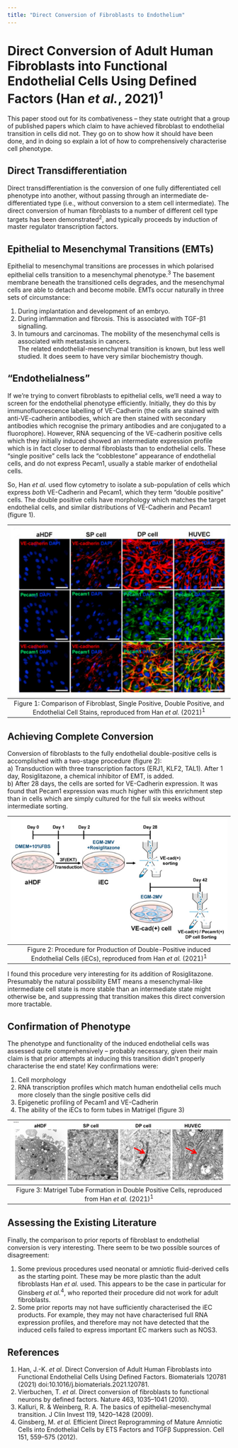 ```yaml
---
title: "Direct Conversion of Fibroblasts to Endothelium"
---
```



# Direct Conversion of Adult Human Fibroblasts into Functional Endothelial Cells Using Defined Factors (Han *et al.*, 2021)<sup>1</sup>

This paper stood out for its combativeness – they state outright that a group of published papers which claim to have achieved fibroblast to endothelial transition in cells did not.  They go on to show how it should have been done, and in doing so explain a lot of how to comprehensively characterise cell phenotype.

## Direct Transdifferentiation
Direct transdifferentiation is the conversion of one fully differentiated cell phenotype into another, without passing through an intermediate de-differentiated type (i.e., without conversion to a stem cell intermediate). The direct conversion of human fibroblasts to a number of different cell type targets has been demonstrated<sup>2</sup>, and typically proceeds by induction of master regulator transcription factors. 

## Epithelial to Mesenchymal Transitions (EMTs)
Epithelial to mesenchymal transitions are processes in which polarised epithelial cells transition to a mesenchymal phenotype.<sup>3</sup> The basement membrane beneath the transitioned cells degrades, and the mesenchymal cells are able to detach and become mobile. EMTs occur naturally in three sets of circumstance:  
1)  During implantation and development of an embryo.  
2)  During inflammation and fibrosis. This is associated with TGF-β1 signalling.  
3)  In tumours and carcinomas. The mobility of the mesenchymal cells is associated with metastasis in cancers.  
The related endothelial-mesenchymal transition is known, but less well studied. It does seem to have very similar biochemistry though.

## “Endothelialness”
If we’re trying to convert fibroblasts to epithelial cells, we’ll need a way to screen for the endothelial phenotype efficiently. Initially, they do this by immunofluorescence labelling of VE-Cadherin (the cells are stained with anti-VE-cadherin antibodies, which are then stained with secondary antibodies which recognise the primary antibodies and are conjugated to a fluorophore). However, RNA sequencing of the VE-cadherin positive cells which they initially induced showed an intermediate expression profile which is in fact closer to dermal fibroblasts than to endothelial cells. These “single positive” cells lack the “cobblestone” appearance of endothelial cells, and do not express Pecam1, usually a stable marker of endothelial cells.  

So, Han *et al.* used flow cytometry to isolate a sub-population of cells which express *both* VE-Cadherin and Pecam1, which they term “double positive” cells. The double positive cells have morphology which matches the target endothelial cells, and similar distributions of VE-Cadherin and Pecam1 (figure 1).
 
|![](/assets/direct-conversion/SP-DP-Stain.png)|
|:--:|
|Figure 1: Comparison of Fibroblast, Single Positive, Double Positive, and Endothelial Cell Stains, reproduced from Han *et al.* (2021)<sup>1</sup>|

## Achieving Complete Conversion
Conversion of fibroblasts to the fully endothelial double-positive cells is accomplished with a two-stage procedure (figure 2):  
a)  Transduction with three transcription factors (ERJ1, KLF2, TAL1). After 1 day, Rosiglitazone, a chemical inhibitor of EMT, is added.  
b)  After 28 days, the cells are sorted for VE-Cadherin expression. It was found that Pecam1 expression was much higher with this enrichment step than in cells which are simply cultured for the full six weeks without intermediate sorting.  
 
|![](/assets/direct-conversion/Procedure.png)|
|:--:|
|Figure 2: Procedure for Production of Double-Positive induced Endothelial Cells (iECs), reproduced from Han *et al.* (2021)<sup>1</sup>|

I found this procedure very interesting for its addition of Rosiglitazone. Presumably the natural possibility EMT means a mesenchymal-like intermediate cell state is more stable than an intermediate state might otherwise be, and suppressing that transition makes this direct conversion more tractable.   

## Confirmation of Phenotype
The phenotype and functionality of the induced endothelial cells was assessed quite comprehensively – probably necessary, given their main claim is that prior attempts at inducing this transition didn’t properly characterise the end state! Key confirmations were:  
1)  Cell morphology  
2)  RNA transcription profiles which match human endothelial cells much more closely than the single positive cells did  
3)  Epigenetic profiling of Pecam1 and VE-Cadherin   
4)  The ability of the iECs to form tubes in Matrigel (figure 3)  

 
|![](/assets/direct-conversion/tube-formation.png)|
|:--:|
|Figure 3: Matrigel Tube Formation in Double Positive Cells, reproduced from Han *et al.* (2021)<sup>1</sup>|

## Assessing the Existing Literature
Finally, the comparison to prior reports of fibroblast to endothelial conversion is very interesting. There seem to be two possible sources of disagreement:  
1)  Some previous procedures used neonatal or amniotic fluid-derived cells as the starting point. These may be more plastic than the adult fibroblasts Han *et al.* used. This appears to be the case in particular for Ginsberg *et al.*<sup>4</sup>, who reported their procedure did not work for adult fibroblasts.  
2)  Some prior reports may not have sufficiently characterised the iEC products. For example, they may not have characterised full RNA expression profiles, and therefore may not have detected that the induced cells failed to express important EC markers such as NOS3.  

## References
1.  Han, J.-K. *et al.* Direct Conversion of Adult Human Fibroblasts into Functional Endothelial Cells Using Defined Factors. Biomaterials 120781 (2021) doi:10.1016/j.biomaterials.2021.120781.  
2.  Vierbuchen, T. *et al.* Direct conversion of fibroblasts to functional neurons by defined factors. Nature 463, 1035–1041 (2010).  
3.  Kalluri, R. & Weinberg, R. A. The basics of epithelial-mesenchymal transition. J Clin Invest 119, 1420–1428 (2009).  
4.  Ginsberg, M. *et al.* Efficient Direct Reprogramming of Mature Amniotic Cells into Endothelial Cells by ETS Factors and TGFβ Suppression. Cell 151, 559–575 (2012).  


